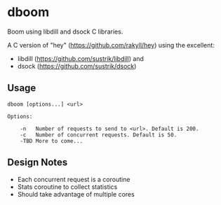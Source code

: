 # dboom
Boom using libdill and dsock C libraries.

A C version of "hey" (https://github.com/rakyll/hey) using the excellent:

- libdill (https://github.com/sustrik/libdill) and
- dsock (https://github.com/sustrik/dsock)

## Usage

	dboom [options...] <url>

	Options:

		-n   Number of requests to send to <url>. Default is 200.
		-c   Number of concurrent requests. Default is 50.
		-TBD More to come...

## Design Notes

- Each concurrent request is a coroutine
- Stats coroutine to collect statistics
- Should take advantage of multiple cores
